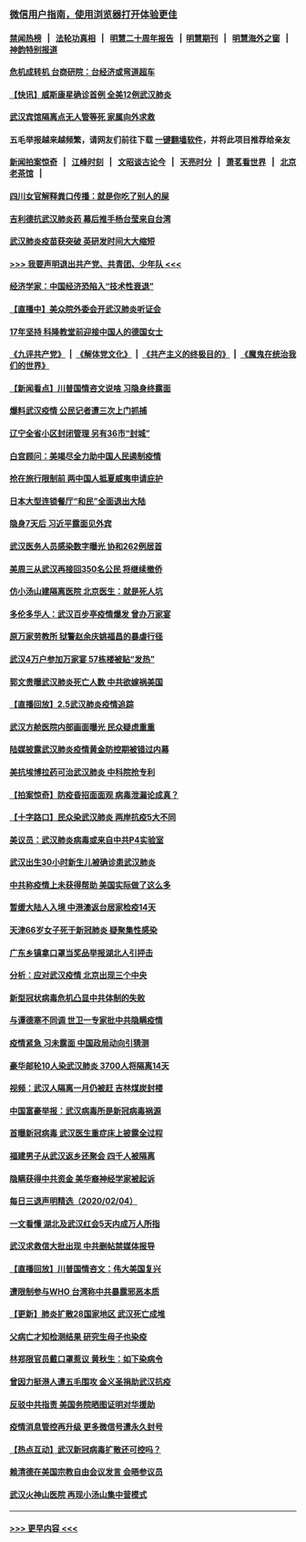### [微信用户指南，使用浏览器打开体验更佳](https://github.com/gfw-breaker/banned-news1/blob/master/indexes/wechat-guide.md?t=0)
#### [禁闻热榜](热点新闻.md?t=0)  &nbsp;&nbsp;|&nbsp;&nbsp; [法轮功真相](https://github.com/gfw-breaker/truth/blob/master/README.md?t=0) &nbsp;&nbsp;|&nbsp;&nbsp; [明慧二十周年报告](https://github.com/gfw-breaker/mh-reports/blob/master/README.md?t=0) &nbsp;&nbsp;|&nbsp;&nbsp;[明慧期刊](https://github.com/gfw-breaker/mh-qikan) &nbsp;&nbsp;|&nbsp;&nbsp; [明慧海外之窗](https://github.com/gfw-breaker/mh-news/blob/master/README.md?t=0) &nbsp;&nbsp;|&nbsp;&nbsp; [神韵特别报道](https://github.com/gfw-breaker/mh-news/blob/master/shenyun.md?t=0)
#### [危机成转机 台商研院：台经济或弯道超车](../pages/nsc413/n11846448.md?t=02060511) 
#### [【快讯】威斯康星确诊首例 全美12例武汉肺炎](../pages/nsc413/n11847162.md?t=02060511) 
#### [武汉宾馆隔离点无人管等死 家属向外求救](../pages/nsc413/n11847020.md?t=02060511) 
#### 五毛举报越来越频繁，请网友们前往下载 [一键翻墙软件](https://github.com/gfw-breaker/ssr-accounts)，并将此项目推荐给亲友
#### [新闻拍案惊奇](https://github.com/gfw-breaker/banned-news1/blob/master/pages/link4.md) &nbsp;&nbsp;|&nbsp;&nbsp; [江峰时刻](https://github.com/gfw-breaker/banned-news1/blob/master/pages/link4.md) &nbsp;&nbsp;|&nbsp;&nbsp; [文昭谈古论今](https://github.com/gfw-breaker/banned-news1/blob/master/pages/link4.md) &nbsp;&nbsp;|&nbsp;&nbsp; [天亮时分](https://github.com/gfw-breaker/banned-news1/blob/master/pages/link4.md) &nbsp;&nbsp;|&nbsp;&nbsp; [萧茗看世界](https://github.com/gfw-breaker/banned-news1/blob/master/pages/link4.md) &nbsp;&nbsp;|&nbsp;&nbsp; [北京老茶馆](https://github.com/gfw-breaker/banned-news1/blob/master/pages/link4.md) &nbsp;&nbsp;|&nbsp;&nbsp; 
#### [四川女官解释粪口传播：就是你吃了别人的屎](../pages/nsc413/n11847029.md?t=02060511) 
#### [吉利德抗武汉肺炎药 幕后推手杨台莹来自台湾](../pages/nsc413/n11847064.md?t=02060511) 
#### [武汉肺炎疫苗获突破 英研发时间大大缩短](../pages/nsc413/n11846915.md?t=02060511) 
#### [>>> 我要声明退出共产党、共青团、少年队 <<<](https://github.com/begood0513/goodnews/blob/master/quit/letter.md) 
#### [经济学家：中国经济恐陷入“技术性衰退”](../pages/nsc413/n11846450.md?t=02060511) 
#### [【直播中】美众院外委会开武汉肺炎听证会](../pages/nsc413/n11846727.md?t=02060511) 
#### [17年坚持 科隆教堂前迎接中国人的德国女士](../pages/nsc413/n11846781.md?t=02060511) 
#### [《九评共产党》](https://github.com/begood0513/9ping.md/blob/master/README.md) &nbsp;|&nbsp; [《解体党文化》](../../../../jtdwh.md/blob/master/README.md)  &nbsp;|&nbsp; [《共产主义的终极目的》](../../../../gczydzjmd.md/blob/master/README.md) &nbsp;|&nbsp; [《魔鬼在统治我们的世界》](../../../../mgztzwmdsj.md/blob/master/README.md) 
#### [【新闻看点】川普国情咨文说啥 习隐身终露面](../pages/nsc413/n11847016.md?t=02060511) 
#### [爆料武汉疫情 公民记者遭三次上门抓捕](../pages/nsc413/n11846937.md?t=02060511) 
#### [辽宁全省小区封闭管理 另有36市“封城”](../pages/nsc413/n11846879.md?t=02060511) 
#### [白宫顾问：美竭尽全力助中国人民遏制疫情](../pages/nsc413/n11846756.md?t=02060511) 
#### [抢在旅行限制前 两中国人抵夏威夷申请庇护](../pages/nsc413/n11846866.md?t=02060511) 
#### [日本大型连锁餐厅“和民”全面退出大陆](../pages/nsc413/n11846765.md?t=02060511) 
#### [隐身7天后 习近平露面见外宾](../pages/nsc413/n11846805.md?t=02060511) 
#### [武汉医务人员感染数字曝光 协和262例居首](../pages/nsc413/n11846742.md?t=02060511) 
#### [美周三从武汉再接回350名公民 将继续撤侨](../pages/nsc413/n11846705.md?t=02060511) 
#### [仿小汤山建隔离医院 北京医生：就是死人坑](../pages/nsc413/n11846692.md?t=02060511) 
#### [多伦多华人：武汉百步亭疫情爆发 曾办万家宴](../pages/nsc413/n11846766.md?t=02060511) 
#### [原万家劳教所 狱警赵余庆姚福昌的暴虐行径](../pages/nsc413/n11844582.md?t=02060511) 
#### [武汉4万户参加万家宴 57栋楼被贴“发热”](../pages/nsc413/n11846074.md?t=02060511) 
#### [郭文贵曝武汉肺炎死亡人数 中共欲嫁祸美国](../pages/nsc413/n11846240.md?t=02060511) 
#### [【直播回放】2.5武汉肺炎疫情追踪](../pages/nsc413/n11846437.md?t=02060511) 
#### [武汉方舱医院内部画面曝光 民众疑虑重重](../pages/nsc413/n11846442.md?t=02060511) 
#### [陆媒披露武汉肺炎疫情黄金防控期被错过内幕](../pages/nsc413/n11846413.md?t=02060511) 
#### [美抗埃博拉药可治武汉肺炎 中科院抢专利](../pages/nsc413/n11846409.md?t=02060511) 
#### [【拍案惊奇】防疫昏招面面观 病毒泄漏论成真？](../pages/nsc413/n11845382.md?t=02060511) 
#### [【十字路口】民众染武汉肺炎 两岸抗疫5大不同](../pages/nsc413/n11845264.md?t=02060511) 
#### [美议员：武汉肺炎病毒或来自中共P4实验室](../pages/nsc413/n11846043.md?t=02060511) 
#### [武汉出生30小时新生儿被确诊患武汉肺炎](../pages/nsc413/n11846307.md?t=02060511) 
#### [中共称疫情上未获得帮助 美国实际做了这么多](../pages/nsc413/n11846008.md?t=02060511) 
#### [暂缓大陆人入境 中港澳返台居家检疫14天](../pages/nsc413/n11845862.md?t=02060511) 
#### [天津66岁女子死于新冠肺炎 疑聚集性感染](../pages/nsc413/n11845909.md?t=02060511) 
#### [广东乡镇拿口罩当奖品举报湖北人引抨击](../pages/nsc413/n11845622.md?t=02060511) 
#### [分析：应对武汉疫情 北京出现三个中央](../pages/nsc413/n11845850.md?t=02060511) 
#### [新型冠状病毒危机凸显中共体制的失败](../pages/nsc413/n11844970.md?t=02060511) 
#### [与谭德塞不同调 世卫一专家批中共隐瞒疫情](../pages/nsc413/n11845278.md?t=02060511) 
#### [疫情紧急 习未露面 中国政局动向引猜测](../pages/nsc413/n11845224.md?t=02060511) 
#### [豪华邮轮10人染武汉肺炎 3700人将隔离14天](../pages/nsc413/n11845543.md?t=02060511) 
#### [视频：武汉人隔离一月仍被赶 吉林煤炭封楼](../pages/nsc413/n11845570.md?t=02060511) 
#### [中国富豪举报：武汉病毒所是新冠病毒祸源](../pages/nsc413/n11844943.md?t=02060511) 
#### [首曝新冠病毒 武汉医生重症床上披露全过程](../pages/nsc413/n11845150.md?t=02060511) 
#### [福建男子从武汉返乡还聚会 四千人被隔离](../pages/nsc413/n11845352.md?t=02060511) 
#### [隐瞒获得中共资金 美华裔神经学家被起诉](../pages/nsc413/n11844879.md?t=02060511) 
#### [每日三退声明精选（2020/02/04）](../pages/nsc413/n11845335.md?t=02060511) 
#### [一文看懂 湖北及武汉红会5天内成万人所指](../pages/nsc413/n11844315.md?t=02060511) 
#### [武汉求救信大批出现 中共删帖禁媒体报导](../pages/nsc413/n11845064.md?t=02060511) 
#### [【直播回放】川普国情咨文：伟大美国复兴](../pages/nsc413/n11842079.md?t=02060511) 
#### [遭限制参与WHO 台湾称中共暴露邪恶本质](../pages/nsc413/n11844351.md?t=02060511) 
#### [【更新】肺炎扩散28国家地区 武汉死亡成堆](../pages/nsc413/n11801312.md?t=02060511) 
#### [父病亡才知检测结果 研究生母子也染疫](../pages/nsc413/n11845059.md?t=02060511) 
#### [林郑限官员戴口罩惹议 黄秋生：如下染病令](../pages/nsc413/n11844529.md?t=02060511) 
#### [曾因力挺港人遭五毛围攻 金义圣捐助武汉抗疫](../pages/nsc413/n11844707.md?t=02060511) 
#### [反驳中共指责 美国务院晒图证明对华援助](../pages/nsc413/n11844859.md?t=02060511) 
#### [疫情消息管控再升级 更多微信号遭永久封号](../pages/nsc413/n11844902.md?t=02060511) 
#### [【热点互动】武汉新冠病毒扩散还可控吗？](../pages/nsc413/n11844750.md?t=02060511) 
#### [赖清德在美国宗教自由会议发言 会晤参议员](../pages/nsc413/n11844836.md?t=02060511) 
#### [武汉火神山医院 再现小汤山集中营模式](../pages/nsc413/n11844763.md?t=02060511) 

----
#### [ >>> 更早内容 <<< ](../indexes/nsc413-earlier.md)
